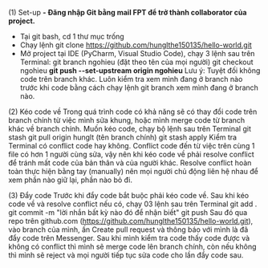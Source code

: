 (1) Set-up
  **- Đăng nhập Git bằng mail FPT để trở thành collaborator của project.**
  - Tại git bash, cd 1 thư mục trống
  - Chạy lệnh 
      git clone https://github.com/hunglthe150135/hello-world.git
  - Mở project tại IDE (PyCharm, Visual Studio Code), chạy 3 lệnh sau trên Terminal:
      git branch ngohieu (đặt theo tên của mọi người)
      git checkout ngohieu
      **git push --set-upstream origin ngohieu**
    Lưu ý: Tuyệt đối không code trên branch khác. Luôn kiểm tra xem mình đang ở branch nào trước khi code bằng    cách chạy lệnh 
      git branch
    xem mình đang ở branch nào.
    
(2) Kéo code về
  Trong quá trình code có khả năng sẽ có thay đổi code trên branch chính từ việc mình sửa khung, hoặc mình merge code từ branch khác về branch chính. Muốn kéo code, chạy bộ lệnh sau trên Terminal
      git stash
      git pull origin hunglt (tên branch chính)
      git stash apply
  Kiểm tra Terminal có conflict code hay không. Conflict code đến từ việc trên cùng 1 file có hơn 1 người cùng sửa, vậy nên khi kéo code về phải resolve conflict để tránh mất code của bản thân và của người khác. Resolve conflict hoàn toàn thực hiện bằng tay (manually) nên mọi người chủ động liên hệ nhau để xem phần nào giữ lại, phần nào bỏ đi. 
  
(3) Đẩy code
  Trước khi đẩy code bắt buộc phải kéo code về. Sau khi kéo code về và resolve conflict nếu có, chạy 03 lệnh sau trên Terminal
      git add .
      git commit -m "lời nhắn bất kỳ nào đó để nhận biết"
      git push
  Sau đó qua repo trên github.com (https://github.com/hunglthe150135/hello-world.git), vào branch của mình, ấn Create pull request và thông báo với mình là đã đẩy code trên Messenger. Sau khi mình kiểm tra code thấy code được và không có conflict thì mình sẽ merge code lên branch chính, còn nếu không thì mình sẽ reject và mọi người tiếp tục sửa code cho lần đẩy code sau.
